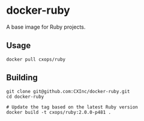 docker-ruby
===========

A base image for Ruby projects.

Usage
-----

    docker pull cxops/ruby

Building
--------

    git clone git@github.com:CXInc/docker-ruby.git
    cd docker-ruby
    
    # Update the tag based on the latest Ruby version
    docker build -t cxops/ruby:2.0.0-p481 .
